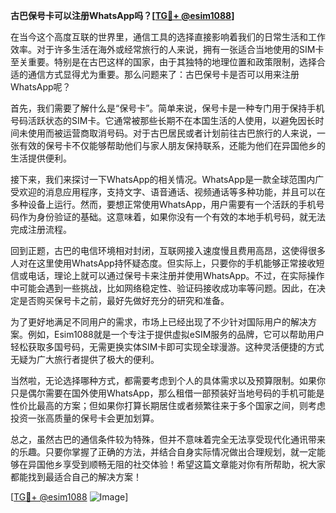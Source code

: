 **古巴保号卡可以注册WhatsApp吗？[[TG💪+ @esim1088](https://t.me/s/esim1088)]**

在当今这个高度互联的世界里，通信工具的选择直接影响着我们的日常生活和工作效率。对于许多生活在海外或经常旅行的人来说，拥有一张适合当地使用的SIM卡至关重要。特别是在古巴这样的国家，由于其独特的地理位置和政策限制，选择合适的通信方式显得尤为重要。那么问题来了：古巴保号卡是否可以用来注册WhatsApp呢？

首先，我们需要了解什么是“保号卡”。简单来说，保号卡是一种专门用于保持手机号码活跃状态的SIM卡。它通常被那些长期不在本国生活的人使用，以避免因长时间未使用而被运营商取消号码。对于古巴居民或者计划前往古巴旅行的人来说，一张有效的保号卡不仅能够帮助他们与家人朋友保持联系，还能为他们在异国他乡的生活提供便利。

接下来，我们来探讨一下WhatsApp的相关情况。WhatsApp是一款全球范围内广受欢迎的消息应用程序，支持文字、语音通话、视频通话等多种功能，并且可以在多种设备上运行。然而，要想正常使用WhatsApp，用户需要有一个活跃的手机号码作为身份验证的基础。这意味着，如果你没有一个有效的本地手机号码，就无法完成注册流程。

回到正题，古巴的电信环境相对封闭，互联网接入速度慢且费用高昂，这使得很多人对在这里使用WhatsApp持怀疑态度。但实际上，只要你的手机能够正常接收短信或电话，理论上就可以通过保号卡来注册并使用WhatsApp。不过，在实际操作中可能会遇到一些挑战，比如网络稳定性、验证码接收成功率等问题。因此，在决定是否购买保号卡之前，最好先做好充分的研究和准备。

为了更好地满足不同用户的需求，市场上已经出现了不少针对国际用户的解决方案。例如，Esim1088就是一个专注于提供虚拟eSIM服务的品牌，它可以帮助用户轻松获取多国号码，无需更换实体SIM卡即可实现全球漫游。这种灵活便捷的方式无疑为广大旅行者提供了极大的便利。

当然啦，无论选择哪种方式，都需要考虑到个人的具体需求以及预算限制。如果你只是偶尔需要在国外使用WhatsApp，那么租借一部预装好当地号码的手机可能是性价比最高的方案；但如果你打算长期居住或者频繁往来于多个国家之间，则考虑投资一张高质量的保号卡会更加划算。

总之，虽然古巴的通信条件较为特殊，但并不意味着完全无法享受现代化通讯带来的乐趣。只要你掌握了正确的方法，并结合自身实际情况做出合理规划，就一定能够在异国他乡享受到顺畅无阻的社交体验！希望这篇文章能对你有所帮助，祝大家都能找到最适合自己的解决方案！

[[TG💪+ @esim1088](https://t.me/s/esim1088) ![Image](https://i.postimg.cc/4NQfJmqS/Snipaste-2025-05-13-00-14-12.png)]